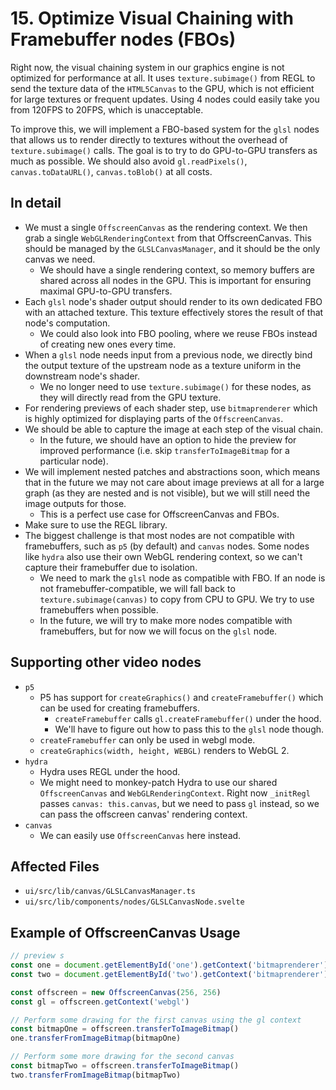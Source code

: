 # 15. Optimize Visual Chaining with Framebuffer nodes (FBOs)

Right now, the visual chaining system in our graphics engine is not optimized for performance at all. It uses `texture.subimage()` from REGL to send the texture data of the `HTML5Canvas` to the GPU, which is not efficient for large textures or frequent updates. Using 4 nodes could easily take you from 120FPS to 20FPS, which is unacceptable.

To improve this, we will implement a FBO-based system for the `glsl` nodes that allows us to render directly to textures without the overhead of `texture.subimage()` calls. The goal is to try to do GPU-to-GPU transfers as much as possible. We should also avoid `gl.readPixels()`, `canvas.toDataURL()`, `canvas.toBlob()` at all costs.

## In detail

- We must a single `OffscreenCanvas` as the rendering context. We then grab a single `WebGLRenderingContext` from that OffscreenCanvas. This should be managed by the `GLSLCanvasManager`, and it should be the only canvas we need.
  - We should have a single rendering context, so memory buffers are shared across all nodes in the GPU. This is important for ensuring maximal GPU-to-GPU transfers.
- Each `glsl` node's shader output should render to its own dedicated FBO with an attached texture. This texture effectively stores the result of that node's computation.
  - We could also look into FBO pooling, where we reuse FBOs instead of creating new ones every time.
- When a `glsl` node needs input from a previous node, we directly bind the output texture of the upstream node as a texture uniform in the downstream node's shader.
  - We no longer need to use `texture.subimage()` for these nodes, as they will directly read from the GPU texture.
- For rendering previews of each shader step, use `bitmaprenderer` which is highly optimized for displaying parts of the `OffscreenCanvas`.
- We should be able to capture the image at each step of the visual chain.
  - In the future, we should have an option to hide the preview for improved performance (i.e. skip `transferToImageBitmap` for a particular node).
- We will implement nested patches and abstractions soon, which means that in the future we may not care about image previews at all for a large graph (as they are nested and is not visible), but we will still need the image outputs for those.
  - This is a perfect use case for OffscreenCanvas and FBOs.
- Make sure to use the REGL library.
- The biggest challenge is that most nodes are not compatible with framebuffers, such as `p5` (by default) and `canvas` nodes. Some nodes like `hydra` also use their own WebGL rendering context, so we can't capture their framebuffer due to isolation.
  - We need to mark the `glsl` node as compatible with FBO. If an node is not framebuffer-compatible, we will fall back to `texture.subimage(canvas)` to copy from CPU to GPU. We try to use framebuffers when possible.
  - In the future, we will try to make more nodes compatible with framebuffers, but for now we will focus on the `glsl` node.

## Supporting other video nodes

- `p5`
  - P5 has support for `createGraphics()` and `createFramebuffer()` which can be used for creating framebuffers.
    - `createFramebuffer` calls `gl.createFramebuffer()` under the hood.
    - We'll have to figure out how to pass this to the `glsl` node though.
  - `createFramebuffer` can only be used in webgl mode.
  - `createGraphics(width, height, WEBGL)` renders to WebGL 2.
- `hydra`
  - Hydra uses REGL under the hood.
  - We might need to monkey-patch Hydra to use our shared `OffscreenCanvas` and `WebGLRenderingContext`. Right now `_initRegl` passes `canvas: this.canvas`, but we need to pass `gl` instead, so we can pass the offscreen canvas' rendering context.
- `canvas`
  - We can easily use `OffscreenCanvas` here instead.

## Affected Files

- `ui/src/lib/canvas/GLSLCanvasManager.ts`
- `ui/src/lib/components/nodes/GLSLCanvasNode.svelte`

## Example of OffscreenCanvas Usage

```ts
// preview s
const one = document.getElementById('one').getContext('bitmaprenderer')
const two = document.getElementById('two').getContext('bitmaprenderer')

const offscreen = new OffscreenCanvas(256, 256)
const gl = offscreen.getContext('webgl')

// Perform some drawing for the first canvas using the gl context
const bitmapOne = offscreen.transferToImageBitmap()
one.transferFromImageBitmap(bitmapOne)

// Perform some more drawing for the second canvas
const bitmapTwo = offscreen.transferToImageBitmap()
two.transferFromImageBitmap(bitmapTwo)
```

